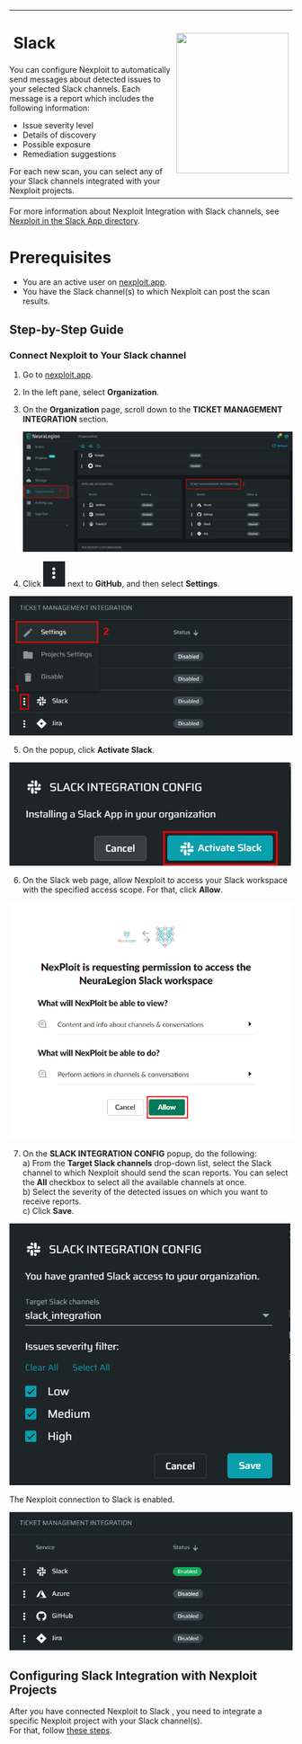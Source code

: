 <table id="integrations" >
  <tr>
    <td width="70%">
      <h1>Slack</h1>
    </td>
    <td width="30%" style="text-align:center" rowspan="3">
      <img src="guide/pipeline-integration/ticketing-systems/integrating-with-nexploit/media/slack/slack-new-logo.png" width="200" height="250"></img>
    </td>
  </tr>
  <tr>
    <td style="text-align:left;vertical-align:text-top;padding:0px">
      You can configure Nexploit to automatically send messages about detected issues to your selected Slack channels. Each message is a report which includes the following information:
      <ul>
        <li>Issue severity level</li>
        <li>Details of discovery</li>
        <li>Possible exposure</li>
        <li>Remediation suggestions </li>
      </ul>
      For each new scan, you can select any of your Slack channels integrated with your Nexploit projects. 
    </td>
  </tr>
  <tr><td></td></tr>
</table>

 For more information about Nexploit Integration with Slack channels, see [Nexploit in the Slack App directory](https://slack.com/apps/APTQSHNES-nexploit).


# Prerequisites

* You are an active user on [nexploit.app](https://nexploit.app/).
* You have the Slack channel(s) to which Nexploit can post the scan results.  

## Step-by-Step Guide

### Connect Nexploit to Your Slack channel 

1. Go to [nexploit.app](https://nexploit.app).
2. In the left pane, select **Organization**. 
3. On the **Organization** page, scroll down to the **TICKET MANAGEMENT INTEGRATION** section.

    ![ticketing-management-integration](media/azure/ticketing-management-integration.png ':size=45%')

4. Click ![dots-button](media/azure/icon-button.png ':size=2%') next to **GitHub**, and then select **Settings**.

  ![slack-settings](media/slack/slack-settings.png ':size=45%')

5. On the popup, click **Activate Slack**.

  ![activate-slack](media/slack/activate-slack.png ':size=45%')

6. On the Slack web page, allow Nexploit to access your Slack workspace with the specified access scope. For that, click **Allow**. 

  ![slack-web-page](media/slack/slack-web-page.png ':size=45%')
    
7. On the **SLACK INTEGRATION CONFIG** popup, do the following:<br>
  a) From the **Target Slack channels** drop-down list, select the Slack channel to which Nexploit should send the scan reports.
  You can select the **All** checkbox to select all the available channels at once.<br>
  b) Select the severity of the detected issues on which you want to receive reports.<br>
  c) Click **Save**.

  ![slack-connect](media/slack/slack-connect.png ':size=45%')

  The Nexploit connection to Slack is enabled.

  ![slack-enabled](media/slack/slack-enabled.png ':size=45%')

## Configuring Slack Integration with Nexploit Projects
After you have connected Nexploit to Slack , you need to integrate a specific Nexploit project with your Slack channel(s).<br> For that, follow [these steps](guide/pipeline-integration/ticketing-systems/adding-to-project/integrating-with-project.md).



